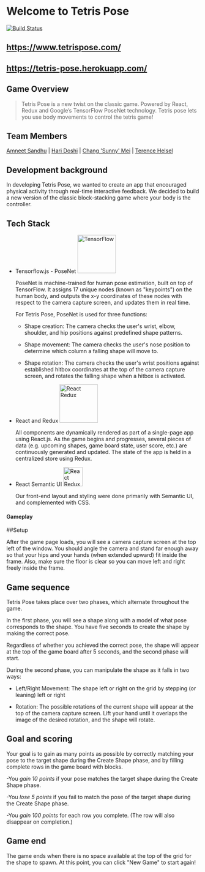 # Welcome to Tetris Pose

[![Build Status](https://travis-ci.org/echo-toucan/tetrispose.svg?branch=master)](https://travis-ci.org/echo-toucan/tetrispose)

## https://www.tetrispose.com/

## https://tetris-pose.herokuapp.com/

## Game Overview

> Tetris Pose is a new twist on the classic game. Powered by React, Redux and Google’s TensorFlow PoseNet technology. Tetris pose lets you use body movements to control the tetris game!

## Team Members

[Amneet Sandhu](https://github.com/amneet954)
| [Hari Doshi](https://github.com/hdoshi2)
| [Chang 'Sunny' Mei](https://github.com/SunnyChangMei)
| [Terence Helsel](https://github.com/tjhelsel)

## Development background

In developing Tetris Pose, we wanted to create an app that encouraged physical activity through real-time interactive feedback. We decided to build a new version of the classic block-stacking game where your body is the controller.

## Tech Stack

* Tensorflow.js - PoseNet
  <img src="public/assets/tf_logo_social.png" alt="TensorFlow" width="100" />

  PoseNet is machine-trained for human pose estimation, built on top of TensorFlow. It assigns 17 unique nodes (known as "keypoints") on the human body, and outputs the x-y coordinates of these nodes with respect to the camera capture screen, and updates them in real time.

  For Tetris Pose, PoseNet is used for three functions:

  * Shape creation: The camera checks the user's wrist, elbow, shoulder, and hip positions against predefined shape patterns.

  * Shape movement: The camera checks the user's nose position to determine which column a falling shape will move to.

  * Shape rotation: The camera checks the user's wrist positions against established hitbox coordinates at the top of the camera capture screen, and rotates the falling shape when a hitbox is activated.

* React and Redux
  <img src="public/assets/react-redux.png" alt="React Redux" width="100" />

  All components are dynamically rendered as part of a single-page app using React.js. As the game begins and progresses, several pieces of data (e.g. upcoming shapes, game board state, user score, etc.) are continuously generated and updated. The state of the app is held in a centralized store using Redux.

* React Semantic UI
  <img src="public/assets/semantic.png" alt="React Redux" width="50" />

  Our front-end layout and styling were done primarily with Semantic UI, and complemented with CSS.

#### Gameplay

##Setup

After the game page loads, you will see a camera capture screen at the top left of the window. You should angle the camera and stand far enough away so that your hips and your hands (when extended upward) fit inside the frame. Also, make sure the floor is clear so you can move left and right freely inside the frame.

## Game sequence

Tetris Pose takes place over two phases, which alternate throughout the game.

In the first phase, you will see a shape along with a model of what pose corresponds to the shape. You have five seconds to create the shape by making the correct pose.

Regardless of whether you achieved the correct pose, the shape will appear at the top of the game board after 5 seconds, and the second phase will start.

During the second phase, you can manipulate the shape as it falls in two ways:

* Left/Right Movement: The shape left or right on the grid by stepping (or leaning) left or right

* Rotation: The possible rotations of the current shape will appear at the top of the camera capture screen. Lift your hand until it overlaps the image of the desired rotation, and the shape will rotate.

## Goal and scoring

Your goal is to gain as many points as possible by correctly matching your pose to the target shape during the Create Shape phase, and by filling complete rows in the game board with blocks.

-You _gain 10 points_ if your pose matches the target shape during the Create Shape phase.

-You _lose 5 points_ if you fail to match the pose of the target shape during the Create Shape phase.

-You _gain 100 points_ for each row you complete. (The row will also disappear on completion.)

## Game end

The game ends when there is no space available at the top of the grid for the shape to spawn. At this point, you can click "New Game" to start again!
